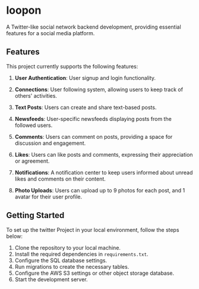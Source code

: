 # loopon

A Twitter-like social network backend development, providing essential features for a social media platform.

## Features

This project currently supports the following features:

1. **User Authentication**: User signup and login functionality.

2. **Connections**: User following system, allowing users to keep track of others' activities.

3. **Text Posts**: Users can create and share text-based posts.

4. **Newsfeeds**: User-specific newsfeeds displaying posts from the followed users.

5. **Comments**: Users can comment on posts, providing a space for discussion and engagement.

6. **Likes**: Users can like posts and comments, expressing their appreciation or agreement.

7. **Notifications**: A notification center to keep users informed about unread likes and comments on their content.

8. **Photo Uploads**: Users can upload up to 9 photos for each post, and 1 avatar for their user profile. 

## Getting Started

To set up the twitter Project in your local environment, follow the steps below:

1. Clone the repository to your local machine.
2. Install the required dependencies in `requirements.txt`.
3. Configure the SQL database settings.
4. Run migrations to create the necessary tables.
5. Configure the AWS S3 settings or other object storage database.  
6. Start the development server.
